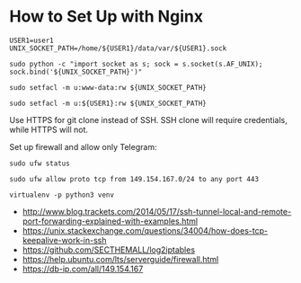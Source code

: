 # How to Set Up with Nginx

```
USER1=user1
UNIX_SOCKET_PATH=/home/${USER1}/data/var/${USER1}.sock

sudo python -c "import socket as s; sock = s.socket(s.AF_UNIX); sock.bind('${UNIX_SOCKET_PATH}')"

sudo setfacl -m u:www-data:rw ${UNIX_SOCKET_PATH}

sudo setfacl -m u:${USER1}:rw ${UNIX_SOCKET_PATH}
```

Use HTTPS for git clone instead of SSH. SSH clone will require credentials, while HTTPS will not.

Set up firewall and allow only Telegram:

```
sudo ufw status

sudo ufw allow proto tcp from 149.154.167.0/24 to any port 443
```

```
virtualenv -p python3 venv
```

* http://www.blog.trackets.com/2014/05/17/ssh-tunnel-local-and-remote-port-forwarding-explained-with-examples.html
* https://unix.stackexchange.com/questions/34004/how-does-tcp-keepalive-work-in-ssh
* https://github.com/SECTHEMALL/log2iptables
* https://help.ubuntu.com/lts/serverguide/firewall.html
* https://db-ip.com/all/149.154.167